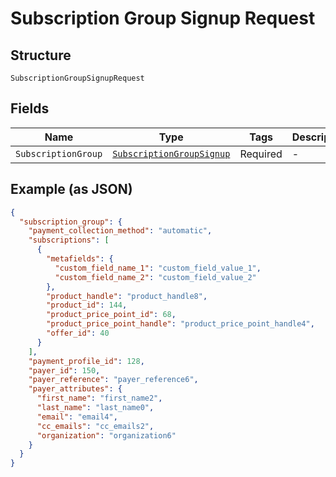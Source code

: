 
# Subscription Group Signup Request

## Structure

`SubscriptionGroupSignupRequest`

## Fields

| Name | Type | Tags | Description |
|  --- | --- | --- | --- |
| `SubscriptionGroup` | [`SubscriptionGroupSignup`](../../doc/models/subscription-group-signup.md) | Required | - |

## Example (as JSON)

```json
{
  "subscription_group": {
    "payment_collection_method": "automatic",
    "subscriptions": [
      {
        "metafields": {
          "custom_field_name_1": "custom_field_value_1",
          "custom_field_name_2": "custom_field_value_2"
        },
        "product_handle": "product_handle8",
        "product_id": 144,
        "product_price_point_id": 68,
        "product_price_point_handle": "product_price_point_handle4",
        "offer_id": 40
      }
    ],
    "payment_profile_id": 128,
    "payer_id": 150,
    "payer_reference": "payer_reference6",
    "payer_attributes": {
      "first_name": "first_name2",
      "last_name": "last_name0",
      "email": "email4",
      "cc_emails": "cc_emails2",
      "organization": "organization6"
    }
  }
}
```

